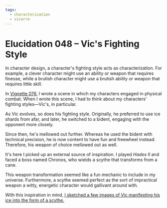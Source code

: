 ```yaml
---
tags:
  - characterization
  - vicerre
---
```


# Elucidation 048 – Vic's Fighting Style

In character design, a character's fighting style acts as characterization. For example, a clever character might use an ability or weapon that requires finesse, while a brutish character might use a brutish ability or weapon that requires little skill.

In [Vignette 076](2024-05-02_vignette-076_matchup.md), I wrote a scene in which my characters engaged in physical combat. When I wrote this scene, I had to think about my characters' fighting styles—Vic's, in particular.

As Vic evolves, so does his fighting style. Originally, he preferred to use ice shards from afar, and later, he switched to a bident, engaging with the opponent more closely.

Since then, he's mellowed out further. Whereas he used the bident with technical precision, he is now content to have fun and freewheel instead. Therefore, his weapon of choice mellowed out as well.

It's here I picked up an external source of inspiration. I played _Hades II_ and faced a boss named Chronos, who wields a scythe that transforms from a cane.

This weapon transformation seemed like a fun mechanic to include in my universe. Furthermore, a scythe seemed perfect as the sort of impractical weapon a witty, energetic character would gallivant around with.

With this inspiration in mind, [I sketched a few images of Vic manifesting his ice into the form of a scythe.](2024-06-02_illustration-056_ice-scythe.md)
